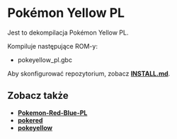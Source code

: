 # Pokémon Yellow PL

Jest to dekompilacja Pokémon Yellow PL.

Kompiluje następujące ROM-y:

- pokeyellow_pl.gbc

Aby skonfigurować repozytorium, zobacz [**INSTALL.md**](INSTALL.md).


## Zobacz także

- [**Pokemon-Red-Blue-PL**][pokered-pl]
- [**pokered**][pret-red]
- [**pokeyellow**][pret-yellow]

[pokered-pl]: https://github.com/VoxarPL/Pokemon-Red-Blue-PL
[pret-red]: https://github.com/pret/pokered
[pret-yellow]: https://github.com/pret/pokeyellow
